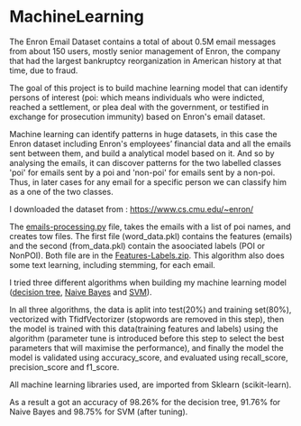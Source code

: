 # MachineLearning

The Enron Email Dataset contains a total of about 0.5M email messages from about 150 users, mostly senior management of Enron, the company that had the largest bankruptcy reorganization in American history at that time, due to fraud.

The goal of this project is to build machine learning model that can identify persons of interest (poi: which means individuals who were indicted, reached a settlement, or plea deal with the government, or testified in exchange for prosecution immunity) based on Enron's email dataset.

Machine learning can identify patterns in huge datasets, in this case the Enron dataset including Enron's employees’ financial data and all the emails sent between them, and build a analytical model based on it. And so by analysing the emails, it can discover patterns for the two labelled classes 'poi' for emails sent by a poi and 'non-poi' for emails sent by a non-poi. Thus, in later cases for any email for a specific person we can classify him as a one of the two classes.

I downloaded the dataset from : https://www.cs.cmu.edu/~enron/

The [emails-processing.py](https://github.com/HazemHalawi/MachineLearning/blob/master/emails-processing.py) file, takes the emails with a list of poi names, and creates tow files. The first file (word_data.pkl) contains the features (emails) and the second (from_data.pkl) contain the asoociated labels (POI or NonPOI). Both file are in the [Features-Labels.zip](https://github.com/HazemHalawi/MachineLearning/blob/master/Features-Labels.zip). This algorithm also does some text learning, including stemming, for each email.

I tried three different algorithms when building my machine learning model ([decision tree](https://github.com/HazemHalawi/MachineLearning/blob/master/decision-tree.py), [Naive Bayes](https://github.com/HazemHalawi/MachineLearning/blob/master/Naive-bayes.py) and [SVM](https://github.com/HazemHalawi/MachineLearning/blob/master/SVM.py)).

In all three algorithms, the data is aplit into test(20%) and training set(80%), vectorized with TfidfVectorizer (stopwords are removed in this step), then the model is trained with this data(training features and labels) using the algorithm (parameter tune is introduced before this step to select the best parameters that will maximise the performance), and finally the model the model is validated using accuracy_score, and evaluated using recall_score, precision_score and f1_score.

All machine learning libraries used, are imported from Sklearn (scikit-learn).

As a result a got an accuracy of 98.26% for the decision tree, 91.76% for Naive Bayes and 98.75% for SVM (after tuning).




